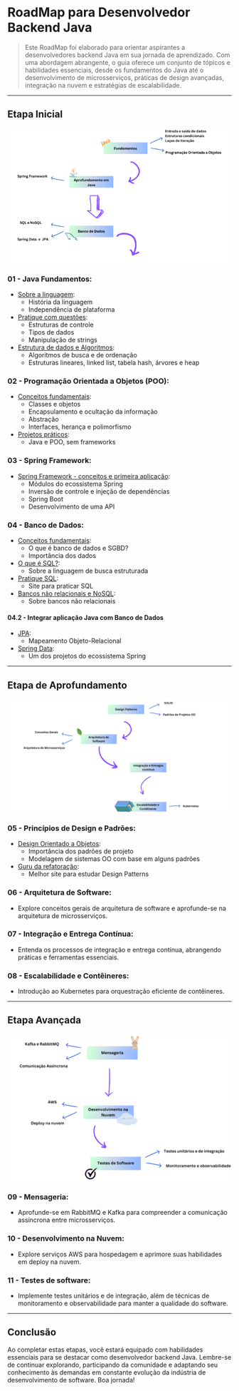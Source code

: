 # RoadMap para Desenvolvedor Backend Java

> Este RoadMap foi elaborado para orientar aspirantes a desenvolvedores backend Java em sua jornada de aprendizado. Com uma abordagem abrangente, o guia oferece um conjunto de tópicos e habilidades essenciais, desde os fundamentos do Java até o desenvolvimento de microsserviços, práticas de design avançadas, integração na nuvem e estratégias de escalabilidade.

---
## Etapa Inicial

![etapa01](/imagens/etapa01.png)


### 01 - Java Fundamentos:
- [Sobre a linguagem](https://www.alura.com.br/artigos/java):
    - História da linguagem
    - Independência de plataforma
- [Pratique com questões](https://github.com/joao-pedro-angelo/Java-Solved-Problems):
    - Estruturas de controle
    - Tipos de dados
    - Manipulação de strings
- [Estrutura de dados e Algoritmos](https://github.com/joao-pedro-angelo/Data-Structures-Java):
    - Algoritmos de busca e de ordenação
    - Estruturas lineares, linked list, tabela hash, árvores e heap
  

### 02 - Programação Orientada a Objetos (POO):
- [Conceitos fundamentais](https://github.com/joao-pedro-angelo/Design-Patterns/blob/main/RevisaoPOO.md):
    - Classes e objetos
    - Encapsulamento e ocultação da informação
    - Abstração
    - Interfaces, herança e polimorfismo
- [Projetos práticos](https://github.com/catarinaramalho/P2-LP2):
    - Java e POO, sem frameworks


### 03 - Spring Framework:
- [Spring Framework - conceitos e primeira aplicação](https://www.michellibrito.com/ebook-spring-boot-3-microservices):
    - Módulos do ecossistema Spring
    - Inversão de controle e injeção de dependências
    - Spring Boot
    - Desenvolvimento de uma API
  

### 04 - Banco de Dados:
- [Conceitos fundamentais](https://academy.indicium.tech/blog/banco-de-dados-database-sgbd-voce-sabe-o-que-e-isso):
    - O que é banco de dados e SGBD?
    - Importância dos dados
- [O que é SQL?](https://aws.amazon.com/pt/what-is/sql/):
    - Sobre a linguagem de busca estruturada
- [Pratique SQL](https://sqlbolt.com/):
    - Site para praticar SQL
- [Bancos não relacionais e NoSQL](https://learn.microsoft.com/pt-br/azure/architecture/data-guide/big-data/non-relational-data):
    - Sobre bancos não relacionais

#### 04.2 - Integrar aplicação Java com Banco de Dados
- [JPA](https://en.wikipedia.org/wiki/Jakarta_Persistence):
    - Mapeamento Objeto-Relacional
- [Spring Data](https://spring.io/projects/spring-data/):
    - Um dos projetos do ecossistema Spring  


---
## Etapa de Aprofundamento

![etapa02](/imagens/etapa02.png)

### 05 - Princípios de Design e Padrões:
- [Design Orientado a Objetos](https://github.com/joao-pedro-angelo/Design-Patterns):
    - Importância dos padrões de projeto
    - Modelagem de sistemas OO com base em alguns padrões
- [Guru da refatoração](https://refactoring.guru/design-patterns):
    - Melhor site para estudar Design Patterns


### 06 - Arquitetura de Software:
- Explore conceitos gerais de arquitetura de software e aprofunde-se na arquitetura de microsserviços.


### 07 - Integração e Entrega Contínua:
- Entenda os processos de integração e entrega contínua, abrangendo práticas e ferramentas essenciais.


### 08 - Escalabilidade e Contêineres:
- Introdução ao Kubernetes para orquestração eficiente de contêineres.


---
## Etapa Avançada

![etapa03](/imagens/etapa03.png)

### 09 - Mensageria:
- Aprofunde-se em RabbitMQ e Kafka para compreender a comunicação assíncrona entre microsserviços.


### 10 - Desenvolvimento na Nuvem:
- Explore serviços AWS para hospedagem e aprimore suas habilidades em deploy na nuvem.


### 11 - Testes de software:
- Implemente testes unitários e de integração, além de técnicas de monitoramento e observabilidade para manter a qualidade do software.


---
## Conclusão

Ao completar estas etapas, você estará equipado com habilidades essenciais para se destacar como desenvolvedor backend Java. Lembre-se de continuar explorando, participando da comunidade e adaptando seu conhecimento às demandas em constante evolução da indústria de desenvolvimento de software. Boa jornada!
